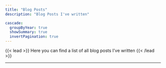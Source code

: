 ```yaml
---
title: "Blog Posts"
description: "Blog Posts I've written"

cascade:
  groupByYear: true
  showSummary: true
  invertPagination: true
---
```


{{< lead >}}
Here you can find a list of all blog posts I've written
{{< /lead >}}

---